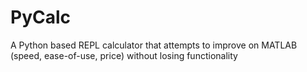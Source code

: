 # PyCalc

A Python based REPL calculator that attempts to improve on MATLAB (speed, ease-of-use, price) without losing functionality
